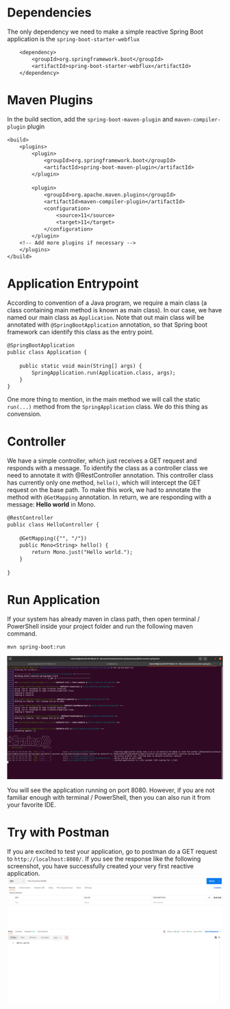# Dependencies
The only dependency we need to make a simple reactive Spring Boot application is the ``spring-boot-starter-webflux``

```
	<dependency>
	    <groupId>org.springframework.boot</groupId>
	    <artifactId>spring-boot-starter-webflux</artifactId>
	</dependency>
```

# Maven Plugins
In the build section, add the ``spring-boot-maven-plugin`` and ``maven-compiler-plugin`` plugin

```
<build>
    <plugins>
        <plugin>
            <groupId>org.springframework.boot</groupId>
            <artifactId>spring-boot-maven-plugin</artifactId>
        </plugin>
        
        <plugin>
            <groupId>org.apache.maven.plugins</groupId>
            <artifactId>maven-compiler-plugin</artifactId>
            <configuration>
                <source>11</source>
                <target>11</target>
            </configuration>
        </plugin>
	<!-- Add more plugins if necessary -->
    </plugins>
</build>
```
# Application Entrypoint
According to convention of a Java program, we require a main class (a class containing main method is known as main class). In our case, we have named our main class as ``Application``. Note that out main class will be annotated with ``@SpringBootApplication`` annotation, so that Spring boot framework can identify this class as the entry point.
```
@SpringBootApplication
public class Application {

	public static void main(String[] args) {
		SpringApplication.run(Application.class, args);
	}
}
```
One more thing to mention, in the main method we will call the static ``run(...)`` method from the ``SpringApplication`` class. We do this thing as convension.

# Controller
We have a simple controller, which just receives a GET request and responds with a message. To identify the class as a controller class we need to annotate it with @RestController annotation. This controller class has currently only one method, ``hello()``, which will intercept the GET request on the base path. To make this work, we had to annotate the method with ``@GetMapping`` annotation. In return, we are responding with a message: **Hello world** in Mono. 

```
@RestController
public class HelloController {
	
	@GetMapping({"", "/"})
	public Mono<String> hello() {
        return Mono.just("Hello world.");
    }

}
```
# Run Application
If your system has already maven in class path, then open terminal / PowerShell inside your project folder and run the following maven command.

```
mvn spring-boot:run
```
![Figure below shows the example.](../images/run-app.png)

You will see the application running on port 8080. However, if you are not familiar enough with terminal / PowerShell, then you can also run it from your favorite IDE. 



# Try with Postman
If you are excited to test your application, go to postman do a GET request to ``http://localhost:8080/``. If you see the response like the following screenshot, you have successfully created your very first reactive application.
![](../images/hello-world-response.png)
